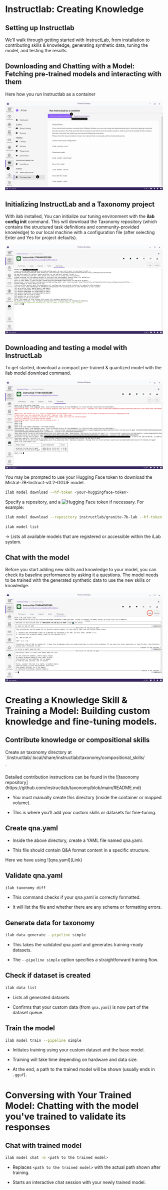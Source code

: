 <h1>Instructlab: Creating Knowledge</h1>
<p><h2>Setting up Instructlab</h2></p>

<p>We’ll walk through getting started with InstructLab, from installation to contributing skills & knowledge, generating synthetic data, tuning the model, and testing the results.</p>

<h2>Downloading and Chatting with a Model: Fetching pre-trained models and interacting with them</h2>

Here how you run Instructlab as a container

![1](https://github.com/shrepati/DevConf.CZ2025/blob/main/Execution/2.1.png)

<h2>Initializing InstructLab and a Taxonomy project</h2>

With ilab installed, You can initialize our tuning environment with the **ilab config init** command. This will download the Taxonomy repository (which contains the structured task definitions and community-provided knowledge) to our local machine with a configuration file (after selecting Enter and Yes for project defaults).

![2](https://github.com/shrepati/DevConf.CZ2025/blob/main/Execution/2.2.png)

<h2>Downloading and testing a model with InstructLab</h2>

To get started, download a compact pre-trained & quantized model with the ilab model download command.

![3](https://github.com/shrepati/DevConf.CZ2025/blob/main/Execution/2.3.png)


You may be prompted to use your Hugging Face token to download the Mistral-7B-Instruct-v0.2-GGUF model.

```bash
ilab model download --hf-token <your-huggingface-token>
```

Specify a repository, and a ![Hugging Face token](https://huggingface.co/docs/hub/en/security-tokens) if necessary. For example:

```bash
ilab model download --repository instructlab/granite-7b-lab --hf-token <your-huggingface-token>
```

```bash
ilab model list
```
→ Lists all available models that are registered or accessible within the iLab system.

<h2>Chat with the model</h2>

Before you start adding new skills and knowledge to your model, you can check its baseline performance by asking it a questions. The model needs to be trained with the generated synthetic data to use the new skills or knowledge.

![4](https://github.com/shrepati/DevConf.CZ2025/blob/main/Execution/2.4.png)



<h1>Creating a Knowledge Skill & Training a Model: Building custom knowledge and fine-tuning models.</h1>

<h2>Contribute knowledge or compositional skills</h2>

<p>Create an taxonomy directory at `/instructlab/.local/share/instructlab/taxonomy/compositional_skills/</p>`
<p>Detailed contribution instructions can be found in the ![taxonomy repository](https://github.com/instructlab/taxonomy/blob/main/README.md) </p>

- You must manually create this directory (inside the container or mapped volume).

- This is where you’ll add your custom skills or datasets for fine-tuning.

<h2>Create qna.yaml</h2>

- Inside the above directory, create a YAML file named qna.yaml.

- This file should contain Q&A format content in a specific structure.

 <p> Here we have using ![qna.yaml](Link)</p>

<h2>Validate qna.yaml</h2>

```bash
ilab taxonomy diff
```

- This command checks if your qna.yaml is correctly formatted.

- It will list the file and whether there are any schema or formatting errors.

<h2> Generate data for taxonomy</h2>

```bash
ilab data generate --pipeline simple
```

- This takes the validated qna.yaml and generates training-ready datasets.

- The `--pipeline simple` option specifies a straightforward training flow.

<h2>Check if dataset is created</h2>

```bash
ilab data list
```

- Lists all generated datasets.

- Confirms that your custom data (from `qna.yaml`) is now part of the dataset queue.

<h2>Train the model</h2>

```bash
ilab model train --pipeline simple
```

- Initiates training using your custom dataset and the base model.

- Training will take time depending on hardware and data size.

- At the end, a path to the trained model will be shown (usually ends in `.gguf`).


<h1>Conversing with Your Trained Model: Chatting with the model you've trained to validate its responses</h1>

<h2>Chat with trained model</h2>

```bash
ilab model chat -m <path to the trained model>
```

- Replaces `<path to the trained model>` with the actual path shown after training.

- Starts an interactive chat session with your newly trained model.

